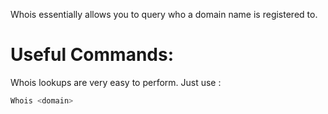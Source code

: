 
Whois essentially allows you to query who a domain name is registered to.

# Useful Commands:

Whois lookups are very easy to perform. Just use :

```bash
Whois <domain>
```